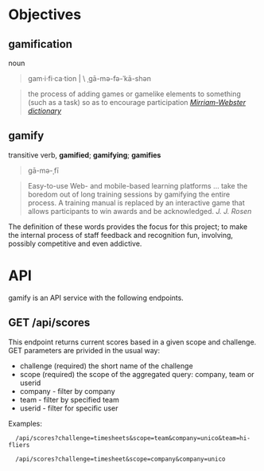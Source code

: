 # Objectives #


## gamification ##
noun
> gam·​i·​fi·​ca·​tion | \ ˌgā-mə-fə-ˈkā-shən

> the process of adding games or gamelike elements to something (such as a task) so as to encourage participation
> <cite>[Mirriam-Webster dictionary](https://www.merriam-webster.com/dictionary/gamification)</cite>


## gamify ##
transitive verb, **gamified**; **gamifying**; **gamifies**
> gā-​mə-​ˌfī

> Easy-to-use Web- and mobile-based learning platforms … take the boredom out of long training sessions by gamifying the entire process. A training manual is replaced by an interactive game that allows participants to win awards and be acknowledged.
> <cite>J. J. Rosen</cite>



The definition of these words provides the focus for this project; to make the internal process of staff feedback and recognition fun, involving, possibly competitive and even addictive.

# API #

gamify is an API service with the following endpoints.

## GET /api/scores

This endpoint returns current scores based in a given scope and challenge. GET
parameters are privided in the usual way:

- challenge (required) the short name of the challenge
- scope (required) the scope of the aggregated query: company, team or userid
- company - filter by company
- team - filter by specified team
- userid - filter for specific user

Examples:

```
  /api/scores?challenge=timesheets&scope=team&company=unico&team=hi-fliers

  /api/scores?challenge=timesheet&scope=company&company=unico
```
